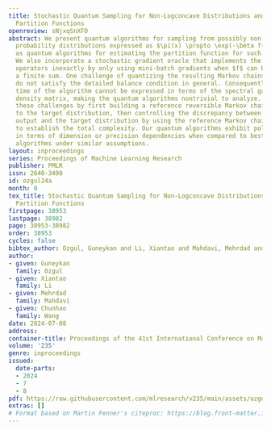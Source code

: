 ```yaml
---
title: Stochastic Quantum Sampling for Non-Logconcave Distributions and Estimating
  Partition Functions
openreview: sNjxqSnXFO
abstract: We present quantum algorithms for sampling from possibly non-logconcave
  probability distributions expressed as $\pi(x) \propto \exp(-\beta f(x))$ as well
  as quantum algorithms for estimating the partition function for such distributions.
  We also incorporate a stochastic gradient oracle that implements the quantum walk
  operators inexactly by only using mini-batch gradients when $f$ can be written as
  a finite sum. One challenge of quantizing the resulting Markov chains is that they
  do not satisfy the detailed balance condition in general. Consequently, the mixing
  time of the algorithm cannot be expressed in terms of the spectral gap of the transition
  density matrix, making the quantum algorithms nontrivial to analyze. We overcame
  these challenges by first building a reference reversible Markov chain that converges
  to the target distribution, then controlling the discrepancy between our algorithm’s
  output and the target distribution by using the reference Markov chain as a bridge
  to establish the total complexity. Our quantum algorithms exhibit polynomial speedups
  in terms of dimension or precision dependencies when compared to best-known classical
  algorithms under similar assumptions.
layout: inproceedings
series: Proceedings of Machine Learning Research
publisher: PMLR
issn: 2640-3498
id: ozgul24a
month: 0
tex_title: Stochastic Quantum Sampling for Non-Logconcave Distributions and Estimating
  Partition Functions
firstpage: 38953
lastpage: 38982
page: 38953-38982
order: 38953
cycles: false
bibtex_author: Ozgul, Guneykan and Li, Xiantao and Mahdavi, Mehrdad and Wang, Chunhao
author:
- given: Guneykan
  family: Ozgul
- given: Xiantao
  family: Li
- given: Mehrdad
  family: Mahdavi
- given: Chunhao
  family: Wang
date: 2024-07-08
address:
container-title: Proceedings of the 41st International Conference on Machine Learning
volume: '235'
genre: inproceedings
issued:
  date-parts:
  - 2024
  - 7
  - 8
pdf: https://raw.githubusercontent.com/mlresearch/v235/main/assets/ozgul24a/ozgul24a.pdf
extras: []
# Format based on Martin Fenner's citeproc: https://blog.front-matter.io/posts/citeproc-yaml-for-bibliographies/
---
```

